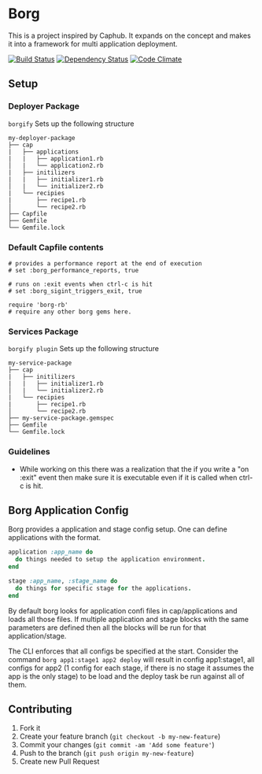 # Borg
This is a project inspired by Caphub. It expands on the concept and makes it into a framework for multi application
deployment.

[![Build Status](https://travis-ci.org/B0RG/borg.png?branch=master)](https://travis-ci.org/B0RG/borg)
[![Dependency Status](https://gemnasium.com/B0RG/borg.png)](https://gemnasium.com/B0RG/borg)
[![Code Climate](https://codeclimate.com/github/B0RG/borg.png)](https://codeclimate.com/github/B0RG/borg)

## Setup
### Deployer Package

`borgify` Sets up the following structure

```
my-deployer-package
├── cap
|   ├── applications
|   |   ├── application1.rb
│   |   └── application2.rb
|   ├── initilizers
|   |   ├── initializer1.rb
│   |   └── initializer2.rb
|   └── recipies
|       ├── recipe1.rb
│       └── recipe2.rb
├── Capfile
├── Gemfile
└── Gemfile.lock
```

### Default Capfile contents
```
# provides a performance report at the end of execution
# set :borg_performance_reports, true

# runs on :exit events when ctrl-c is hit
# set :borg_sigint_triggers_exit, true

require 'borg-rb'
# require any other borg gems here.

```

### Services Package
`borgify plugin` Sets up the following structure

```
my-service-package
├── cap
|   ├── initilizers
|   |   ├── initializer1.rb
│   |   └── initializer2.rb
|   └── recipies
|       ├── recipe1.rb
│       └── recipe2.rb
├── my-service-package.gemspec
├── Gemfile
└── Gemfile.lock
```

### Guidelines
* While working on this there was a realization that the if you write a "on :exit" event then make sure it is executable
even if it is called when ctrl-c is hit.

## Borg Application Config
Borg provides a application and stage config setup.
One can define applications with the format.
``` ruby
application :app_name do
  do things needed to setup the application environment.
end

stage :app_name, :stage_name do
  do things for specific stage for the applications.
end
```

By default borg looks for application confi files in cap/applications and loads all those files.
If multiple application and stage blocks with the same parameters are defined 
then all the blocks will be run for that application/stage.

The CLI enforces that all configs be specified at the start. Consider the command `borg app1:stage1 app2 deploy`
will result in config app1:stage1, all configs for app2 (1 config for each stage, if there is no stage it assumes the app is the only stage)
to be load and the deploy task be run against all of them.

## Contributing

1. Fork it
2. Create your feature branch (`git checkout -b my-new-feature`)
3. Commit your changes (`git commit -am 'Add some feature'`)
4. Push to the branch (`git push origin my-new-feature`)
5. Create new Pull Request
